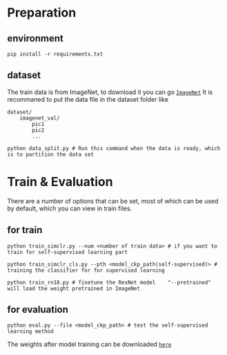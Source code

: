 # Preparation
## environment
```shell
pip install -r requirements.txt
```
## dataset
The train data is from ImageNet, to download it you can go [`ImageNet`](https://image-net.org/data/ILSVRC/2012/ILSVRC2012_img_val.tar)
It is recommaned to put the data file in the dataset folder like
```
dataset/
    imagenet_val/
        pic1
        pic2
        ...
```
```
python data_split.py # Run this command when the data is ready, which is to partition the data set
```

# Train & Evaluation
There are a number of options that can be set, most of which can be used by default, which you can view in train files.
## for train
```
python train_simclr.py --num <number of train data> # if you want to train for self-supervised learning part

python train_simclr_cls.py --pth <model_ckp_path(self-supervised)> # training the classifier for for supervised learning

python train_rn18.py # finetune the ResNet model    "--pretrained" will load the weight pretrained in ImageNet

```


## for evaluation
```
python eval.py --file <model_ckp_path> # test the self-supervised learning method
```
The weights after model training can be downloaded [`here`](https://drive.google.com/drive/folders/1ghCX_HGWdNnL-1fp6scA7UgySNa11io7?usp=drive_link)


